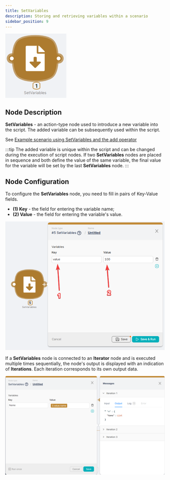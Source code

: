 ```yaml
---
title: SetVariables
description: Storing and retrieving variables within a scenario
sidebar_position: 9
---
```


![Untitled](./setvariables/untitled.png)

## **Node Description**

**SetVariables** - an action-type node used to introduce a new variable into the script. The added variable can be subsequently used within the script.

See [Example scenario using SetVariables and the add operator](../../Examples%20&%20Tutorials%201c257d45a06780a9886cf7408c3a350e/%F0%9F%93%9D%20Scenario%20Examples%2019157d45a0678101a860c354d339b123/Using%20SetVariables%20node%20and%20the%20add%20operator%2019157d45a06780fdb9eafe03d5b22af2.md)

:::tip
The added variable is unique within the script and can be changed during the execution of script nodes. If two **SetVariables** nodes are placed in sequence and both define the value of the same variable, the final value for the variable will be set by the last **SetVariables** node.
:::

## **Node Configuration**

To configure the **SetVariables** node, you need to fill in pairs of Key-Value fields.

- **(1) Key** - the field for entering the variable name;  
- **(2) Value** - the field for entering the variable's value.  

![chrome_fMOSSV3jL6.png](./setvariables/chrome_fmossv3jl6.png)

If a **SetVariables** node is connected to an **Iterator** node and is executed multiple times sequentially, the node's output is displayed with an indication of **Iterations**. Each iteration corresponds to its own output data.

![Untitled](./setvariables/untitled_1.png)
